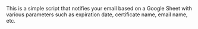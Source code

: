 This is a simple script that notifies your email based on a Google Sheet with various parameters such as expiration date, certificate name, email name, etc. 
